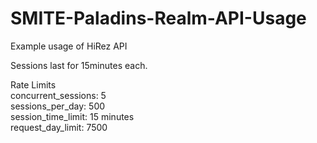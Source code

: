 # SMITE-Paladins-Realm-API-Usage
Example usage of HiRez API

Sessions last for 15minutes each.

Rate Limits <br />
concurrent_sessions:  5 <br />
sessions_per_day: 500 <br />
session_time_limit:  15 minutes <br />
request_day_limit:  7500 <br />
